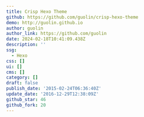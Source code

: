 ```yaml
---
title: Crisp Hexo Theme
github: https://github.com/guolin/crisp-hexo-theme
demo: http://guolin.github.io
author: guolin
author_link: https://github.com/guolin
date: 2024-02-18T10:41:09.438Z
description: ''
ssg:
  - Hexo
css: []
ui: []
cms: []
category: []
draft: false
publish_date: '2015-02-24T06:36:40Z'
update_date: '2016-12-29T12:38:09Z'
github_star: 46
github_fork: 20
---
```

